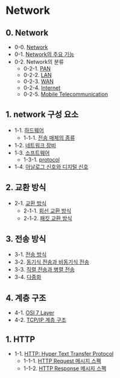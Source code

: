 # Network


## 0. Network
- 0-0. [Network](https://github.com/gimhanul/TIL/blob/main/Network/network/network.md)
- 0-1. [Network의 주요 기능](https://github.com/gimhanul/TIL/blob/main/Network/network/%EA%B8%B0%EB%8A%A5.md)
- 0-2. Network의 분류
    - 0-2-1. [PAN](https://github.com/gimhanul/TIL/blob/main/Network/network/%EB%B6%84%EB%A5%98/PAN.md)
    - 0-2-2. [LAN](https://github.com/gimhanul/TIL/blob/main/Network/network/%EB%B6%84%EB%A5%98/LAN.md)
    - 0-2-3. [WAN](https://github.com/gimhanul/TIL/blob/main/Network/network/%EB%B6%84%EB%A5%98/WAN.md)
    - 0-2-4. [Internet](https://github.com/gimhanul/TIL/blob/main/Network/network/%EB%B6%84%EB%A5%98/Internet.md)
    - 0-2-5. [Mobile Telecommunication](https://github.com/gimhanul/TIL/blob/main/Network/network/%EB%B6%84%EB%A5%98/MobileTelecommunication.md)

## 1. network 구성 요소
- 1-1. [하드웨어](https://github.com/gimhanul/TIL/blob/main/Network/%EA%B5%AC%EC%84%B1%EC%9A%94%EC%86%8C/%ED%95%98%EB%93%9C%EC%9B%A8%EC%96%B4.md)
    - 1-1-1. [전송 매체의 종류](https://github.com/gimhanul/TIL/blob/main/Network/%EA%B5%AC%EC%84%B1%EC%9A%94%EC%86%8C/%EC%A0%84%EC%86%A1%20%EB%A7%A4%EC%B2%B4.md)
- 1-2. [네트워크 장비](https://github.com/gimhanul/TIL/blob/main/Network/%EA%B5%AC%EC%84%B1%EC%9A%94%EC%86%8C/%EC%9E%A5%EB%B9%84.md)
- 1-3. [소프트웨어](https://github.com/gimhanul/TIL/blob/main/Network/%EA%B5%AC%EC%84%B1%EC%9A%94%EC%86%8C/%EC%86%8C%ED%94%84%ED%8A%B8%EC%9B%A8%EC%96%B4.md)
    - 1-3-1. [protocol](https://github.com/gimhanul/TIL/blob/main/Network/%EA%B5%AC%EC%84%B1%EC%9A%94%EC%86%8C/protocol.md)
- 1-4. [아날로그 신호와 디지털 신호](https://github.com/gimhanul/TIL/blob/main/Network/%EA%B5%AC%EC%84%B1%EC%9A%94%EC%86%8C/%EC%8B%A0%ED%98%B8%EC%9D%98%EA%B0%9C%EB%85%90.md)

## 2. 교환 방식
- 2-1. [교환 방식](https://github.com/gimhanul/TIL/blob/main/Network/%EA%B5%90%ED%99%98%EB%B0%A9%EC%8B%9D/%EA%B5%90%ED%99%98%EB%B0%A9%EC%8B%9D.md)
    - 2-1-1. [회선 교환 방식](https://github.com/gimhanul/TIL/blob/main/Network/%EA%B5%90%ED%99%98%EB%B0%A9%EC%8B%9D/%ED%9A%8C%EC%84%A0%EA%B5%90%ED%99%98%EB%B0%A9%EC%8B%9D.md)
    - 2-1-2. [패킷 교환 방식](https://github.com/gimhanul/TIL/blob/main/Network/%EA%B5%90%ED%99%98%EB%B0%A9%EC%8B%9D/%ED%8C%A8%ED%82%B7%EA%B5%90%ED%99%98%EB%B0%A9%EC%8B%9D.md)

## 3. 전송 방식
- 3-1. [전송 방식](https://github.com/gimhanul/TIL/blob/main/Network/%EC%A0%84%EC%86%A1%EB%B0%A9%EC%8B%9D/%EC%A0%84%EC%86%A1%EB%B0%A9%EC%8B%9D.md)
- 3-2. [동기식 전송과 비동기식 전송](https://github.com/gimhanul/TIL/blob/main/Network/%EC%A0%84%EC%86%A1%EB%B0%A9%EC%8B%9D/%EB%8F%99%EA%B8%B0%EB%B9%84%EB%8F%99%EA%B8%B0.md)
- 3-3. [직렬 전송과 병렬 전송](https://github.com/gimhanul/TIL/blob/main/Network/%EC%A0%84%EC%86%A1%EB%B0%A9%EC%8B%9D/%EC%A7%81%EB%A0%AC%EB%B3%91%EB%A0%AC.md)
- 3-4. [다중화](https://github.com/gimhanul/TIL/blob/main/Network/%EC%A0%84%EC%86%A1%EB%B0%A9%EC%8B%9D/%EB%8B%A4%EC%A4%91%ED%99%94.md)

## 4. 계층 구조
- 4-1. [OSI 7 Layer]()
- 4-2. [TCP/IP 계층 구조]()

## 1. HTTP

- 1-1. [HTTP: Hyper Text Transfer Protocol](https://github.com/gimhanul/TIL/blob/main/Network/HTTP/HTTP.md)
    - 1-1-1. [HTTP Request 메시지 스펙](https://github.com/gimhanul/TIL/blob/main/Network/HTTP/request.md)
    - 1-1-2. [HTTP Response 메시지 스펙](https://github.com/gimhanul/TIL/blob/main/Network/HTTP/response.md)